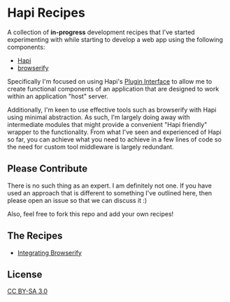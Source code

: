 # Hapi Recipes

A collection of __in-progress__ development recipes that I've started experimenting with while starting to develop a web app using the following components:

- [Hapi](https://github.com/spumko/hapi)
- [browserify](https://github.com/substack/node-browserify)

Specifically I'm focused on using Hapi's [Plugin Interface](https://github.com/spumko/hapi/blob/master/docs/Reference.md#plugin-interface) to allow me to create functional components of an application that are designed to work within an application "host" server.

Additionally, I'm keen to use effective tools such as browserify with Hapi using minimal abstraction.  As such, I'm largely doing away with intermediate modules that might provide a convenient "Hapi friendly" wrapper to the functionality.  From what I've seen and experienced of Hapi so far, you can achieve what you need to achieve in a few lines of code so the need for custom tool middleware is largely redundant.

## Please Contribute

There is no such thing as an expert.  I am definitely not one.  If you have used an approach that is different to something I've outlined here, then please open an issue so that we can discuss it :)

Also, feel free to fork this repo and add your own recipes!

## The Recipes

- [Integrating Browserify](recipes/integrating-browserify.md)

## License

[CC BY-SA 3.0](https://creativecommons.org/licenses/by-sa/3.0/)